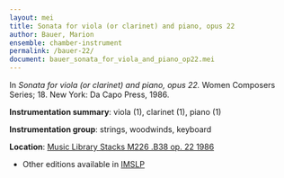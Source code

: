 ```yaml
---
layout: mei
title: Sonata for viola (or clarinet) and piano, opus 22
author: Bauer, Marion
ensemble: chamber-instrument
permalink: /bauer-22/
document: bauer_sonata_for_viola_and_piano_op22.mei  
---
```


In *Sonata for viola (or clarinet) and piano, opus 22.* Women Composers Series; 18. New York: Da Capo Press, 1986.

**Instrumentation summary**: viola (1), clarinet (1), piano (1)

**Instrumentation group**: strings, woodwinds, keyboard

**Location**: <a href="https://tufts-primo.hosted.exlibrisgroup.com/permalink/f/bnf7qa/01TUN_ALMA2180389630003851" target="_blank">Music Library Stacks M226 .B38 op. 22 1986</a>
- Other editions available in <a href="https://imslp.org/wiki/Viola_Sonata%2C_Op.22_(Bauer%2C_Marion)" target="_blank">IMSLP</a>
